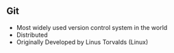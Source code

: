 


## Git

* Most widely used version control system in the world
* Distributed
* Originally Developed by Linus Torvalds (Linux)

